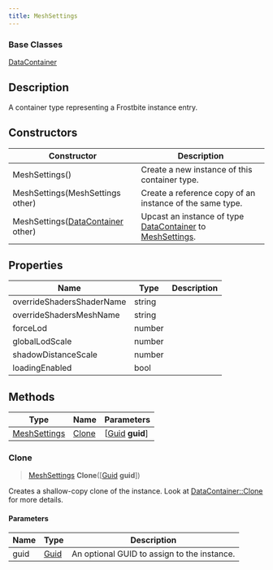 ```yaml
---
title: MeshSettings
---
```

### Base Classes

[DataContainer](/vext/ref/shared/class/datacontainer)

## Description

A container type representing a Frostbite instance entry.

## Constructors

| Constructor                                                             | Description                                                                                                     |
| ----------------------------------------------------------------------- | --------------------------------------------------------------------------------------------------------------- |
| MeshSettings()                                                          | Create a new instance of this container type.                                                                   |
| MeshSettings(MeshSettings other)                                        | Create a reference copy of an instance of the same type.                                                        |
| MeshSettings([DataContainer](/vext/ref/shared/class/datacontainer) other) | Upcast an instance of type [DataContainer](/vext/ref/shared/class/datacontainer) to [MeshSettings](/vext/ref/fb/meshsettings/). |

## Properties

| Name                      | Type   | Description |
| ------------------------- | ------ | ----------- |
| overrideShadersShaderName | string |             |
| overrideShadersMeshName   | string |             |
| forceLod                  | number |             |
| globalLodScale            | number |             |
| shadowDistanceScale       | number |             |
| loadingEnabled            | bool   |             |

## Methods

| Type                         | Name            | Parameters                                     |
| ---------------------------- | --------------- | ---------------------------------------------- |
| [MeshSettings](/vext/ref/fb/meshsettings/) | [Clone](#clone) | \[[Guid](/vext/ref/shared/class/guid) **guid**\] |

### Clone

> [MeshSettings](/vext/ref/fb/meshsettings/) **Clone**(\[[Guid](/vext/ref/shared/class/guid) **guid**\])

Creates a shallow-copy clone of the instance. Look at [DataContainer::Clone](/vext/ref/shared/class/datacontainer#clone) for more details.

#### Parameters

| Name | Type         | Description                                 |
| ---- | ------------ | ------------------------------------------- |
| guid | [Guid](/vext/ref/shared/class/guid/) | An optional GUID to assign to the instance. |
